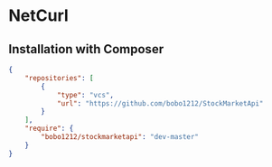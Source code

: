 # NetCurl


Installation with Composer
--------------------------

```json
{
    "repositories": [
        {
            "type": "vcs",
            "url": "https://github.com/bobo1212/StockMarketApi"
        }
    ],
    "require": {
        "bobo1212/stockmarketapi": "dev-master"
    }
}
